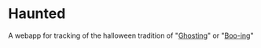 # Haunted

A webapp for tracking of the halloween tradition of "[Ghosting](http://www.beenbooed.com/)" or "[Boo-ing](http://www.beenbooed.com/)"
